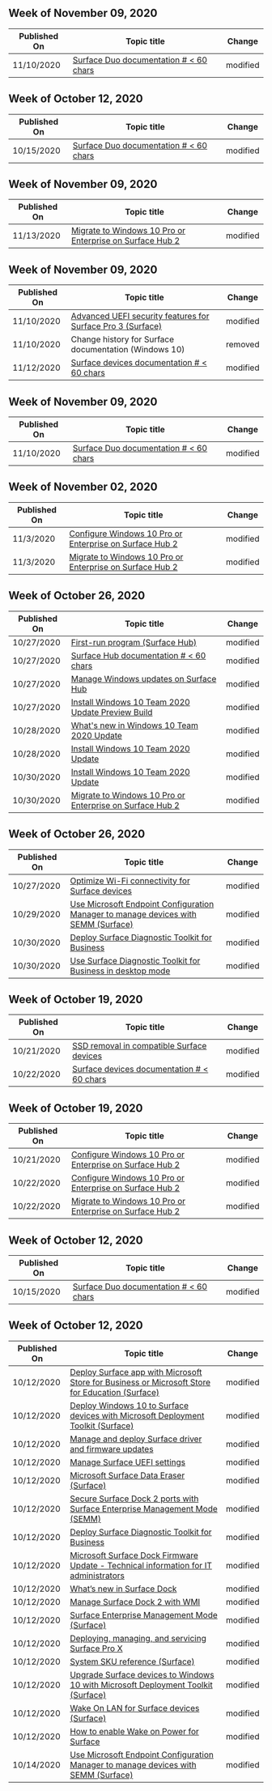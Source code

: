 <!-- This file is generated automatically each week. Changes made to this file will be overwritten.-->

<!-- This file is generated automatically each week. Changes made to this file will be overwritten.-->




## Week of November 09, 2020


| Published On |Topic title | Change |
|------|------------|--------|
| 11/10/2020 | [Surface Duo documentation # < 60 chars](/surface-duo/index) | modified |


## Week of October 12, 2020


| Published On |Topic title | Change |
|------|------------|--------|
| 10/15/2020 | [Surface Duo documentation # < 60 chars](/surface-duo/index) | modified |


## Week of November 09, 2020


| Published On |Topic title | Change |
|------|------------|--------|
| 11/13/2020 | [Migrate to Windows 10 Pro or Enterprise on Surface Hub 2](/surface-hub/surface-hub-2s-migrate-os) | modified |


## Week of November 09, 2020


| Published On |Topic title | Change |
|------|------------|--------|
| 11/10/2020 | [Advanced UEFI security features for Surface Pro 3 (Surface)](/surface/advanced-uefi-security-features-for-surface-pro-3) | modified |
| 11/10/2020 | Change history for Surface documentation (Windows 10) | removed |
| 11/12/2020 | [Surface devices documentation # < 60 chars](/surface/get-started) | modified |


## Week of November 09, 2020


| Published On |Topic title | Change |
|------|------------|--------|
| 11/10/2020 | [Surface Duo documentation # < 60 chars](/surface-duo/index) | modified |


## Week of November 02, 2020


| Published On |Topic title | Change |
|------|------------|--------|
| 11/3/2020 | [Configure Windows 10 Pro or Enterprise on Surface Hub 2](/surface-hub/surface-hub-2-post-install) | modified |
| 11/3/2020 | [Migrate to Windows 10 Pro or Enterprise on Surface Hub 2](/surface-hub/surface-hub-2s-migrate-os) | modified |


## Week of October 26, 2020


| Published On |Topic title | Change |
|------|------------|--------|
| 10/27/2020 | [First-run program (Surface Hub)](/surface-hub/first-run-program-surface-hub) | modified |
| 10/27/2020 | [Surface Hub documentation # < 60 chars](/surface-hub/index) | modified |
| 10/27/2020 | [Manage Windows updates on Surface Hub](/surface-hub/manage-windows-updates-for-surface-hub) | modified |
| 10/27/2020 | [Install Windows 10 Team 2020 Update Preview Build](/surface-hub/surface-hub-install-2020preview) | modified |
| 10/28/2020 | [What's new in Windows 10 Team 2020 Update](/surface-hub/surface-hub-2020-update-whats-new) | modified |
| 10/28/2020 | [Install Windows 10 Team 2020 Update](/surface-hub/surface-hub-2020-update) | modified |
| 10/30/2020 | [Install Windows 10 Team 2020 Update](/surface-hub/surface-hub-2020-update) | modified |
| 10/30/2020 | [Migrate to Windows 10 Pro or Enterprise on Surface Hub 2](/surface-hub/surface-hub-2s-migrate-os) | modified |


## Week of October 26, 2020


| Published On |Topic title | Change |
|------|------------|--------|
| 10/27/2020 | [Optimize Wi-Fi connectivity for Surface devices](/surface/surface-wireless-connect) | modified |
| 10/29/2020 | [Use Microsoft Endpoint Configuration Manager to manage devices with SEMM (Surface)](/surface/use-system-center-configuration-manager-to-manage-devices-with-semm) | modified |
| 10/30/2020 | [Deploy Surface Diagnostic Toolkit for Business](/surface/surface-diagnostic-toolkit-business) | modified |
| 10/30/2020 | [Use Surface Diagnostic Toolkit for Business in desktop mode](/surface/surface-diagnostic-toolkit-desktop-mode) | modified |


## Week of October 19, 2020


| Published On |Topic title | Change |
|------|------------|--------|
| 10/21/2020 | [SSD removal in compatible Surface devices](/surface/surface-ssd-removal-guide) | modified |
| 10/22/2020 | [Surface devices documentation # < 60 chars](/surface/get-started) | modified |


## Week of October 19, 2020


| Published On |Topic title | Change |
|------|------------|--------|
| 10/21/2020 | [Configure Windows 10 Pro or Enterprise on Surface Hub 2](/surface-hub/surface-hub-2-post-install) | modified |
| 10/22/2020 | [Configure Windows 10 Pro or Enterprise on Surface Hub 2](/surface-hub/surface-hub-2-post-install) | modified |
| 10/22/2020 | [Migrate to Windows 10 Pro or Enterprise on Surface Hub 2](/surface-hub/surface-hub-2s-migrate-os) | modified |


## Week of October 12, 2020


| Published On |Topic title | Change |
|------|------------|--------|
| 10/15/2020 | [Surface Duo documentation # < 60 chars](/surface-duo/index) | modified |


## Week of October 12, 2020


| Published On |Topic title | Change |
|------|------------|--------|
| 10/12/2020 | [Deploy Surface app with Microsoft Store for Business or Microsoft Store for Education (Surface)](/surface/deploy-surface-app-with-windows-store-for-business) | modified |
| 10/12/2020 | [Deploy Windows 10 to Surface devices with Microsoft Deployment Toolkit (Surface)](/surface/deploy-windows-10-to-surface-devices-with-mdt) | modified |
| 10/12/2020 | [Manage and deploy Surface driver and firmware updates](/surface/manage-surface-driver-and-firmware-updates) | modified |
| 10/12/2020 | [Manage Surface UEFI settings](/surface/manage-surface-uefi-settings) | modified |
| 10/12/2020 | [Microsoft Surface Data Eraser (Surface)](/surface/microsoft-surface-data-eraser) | modified |
| 10/12/2020 | [Secure Surface Dock 2 ports with Surface Enterprise Management Mode (SEMM)](/surface/secure-surface-dock-ports-semm) | modified |
| 10/12/2020 | [Deploy Surface Diagnostic Toolkit for Business](/surface/surface-diagnostic-toolkit-business) | modified |
| 10/12/2020 | [Microsoft Surface Dock Firmware Update - Technical information for IT administrators](/surface/surface-dock-firmware-update) | modified |
| 10/12/2020 | [What’s new in Surface Dock](/surface/surface-dock-whats-new) | modified |
| 10/12/2020 | [Manage Surface Dock 2 with WMI](/surface/surface-dock2-wmi) | modified |
| 10/12/2020 | [Surface Enterprise Management Mode (Surface)](/surface/surface-enterprise-management-mode) | modified |
| 10/12/2020 | [Deploying, managing, and servicing Surface Pro X](/surface/surface-pro-arm-app-management) | modified |
| 10/12/2020 | [System SKU reference (Surface)](/surface/surface-system-sku-reference) | modified |
| 10/12/2020 | [Upgrade Surface devices to Windows 10 with Microsoft Deployment Toolkit (Surface)](/surface/upgrade-surface-devices-to-windows-10-with-mdt) | modified |
| 10/12/2020 | [Wake On LAN for Surface devices (Surface)](/surface/wake-on-lan-for-surface-devices) | modified |
| 10/12/2020 | [How to enable Wake on Power for Surface](/surface/wake-on-power-for-surface) | modified |
| 10/14/2020 | [Use Microsoft Endpoint Configuration Manager to manage devices with SEMM (Surface)](/surface/use-system-center-configuration-manager-to-manage-devices-with-semm) | modified |
